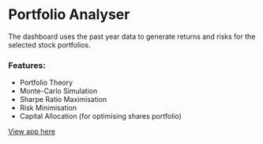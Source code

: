 # Portfolio Analyser

The dashboard uses the past year data to generate returns and risks for the selected stock portfolios.

### Features:
* Portfolio Theory
* Monte-Carlo Simulation
* Sharpe Ratio Maximisation
* Risk Minimisation
* Capital Allocation (for optimising shares portfolio)


[View app here](https://amshenoy.github.io/portfolio-analyser)

